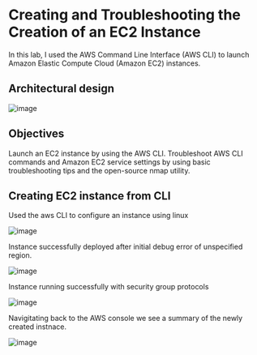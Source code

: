 # Creating and Troubleshooting the Creation of an EC2 Instance


In this lab, I used the AWS Command Line Interface (AWS CLI) to launch Amazon Elastic Compute Cloud (Amazon EC2) instances.

## Architectural design

![image](https://github.com/user-attachments/assets/1031c992-fd14-4a7a-92e6-66e3490cd738)


## Objectives

Launch an EC2 instance by using the AWS CLI.
Troubleshoot AWS CLI commands and Amazon EC2 service settings by using basic troubleshooting tips and the open-source nmap utility.


## Creating EC2 instance from CLI

Used the aws CLI to configure an instance using linux

![image](https://github.com/user-attachments/assets/b006af44-1b64-41bf-b96e-51fe27afacce)


Instance successfully deployed after initial debug error of unspecified region.

![image](https://github.com/user-attachments/assets/c850b545-af91-4949-bc85-26f006d26633)


Instance running successfully with security group protocols

![image](https://github.com/user-attachments/assets/f9d74624-8c5e-4717-a9c6-735a878c6096)


Navigitating back to the AWS console we see a summary of the newly created instnace.

![image](https://github.com/user-attachments/assets/83280265-f5d0-4857-b7a5-abc9c6fcff42)

